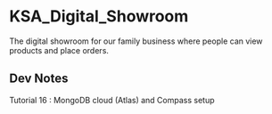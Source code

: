 # KSA_Digital_Showroom
The digital showroom for our family business where people can view products and place orders.


## Dev Notes
Tutorial 16 : MongoDB cloud (Atlas) and Compass setup
